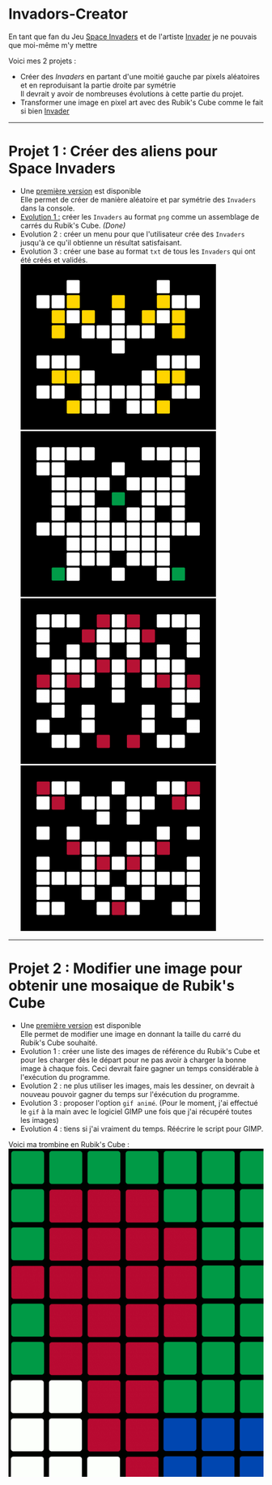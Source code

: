 # Invadors-Creator

En tant que fan du Jeu [Space Invaders](https://fr.wikipedia.org/wiki/Space_Invaders) et de l'artiste [Invader](https://space-invaders.com/home/) je ne pouvais que moi-même m'y mettre

Voici mes 2 projets :
* Créer des *Invaders* en partant d'une moitié gauche par pixels aléatoires et en reproduisant la partie droite par symétrie </br>
Il devrait y avoir de nombreuses évolutions à cette partie du projet.
* Transformer une image en pixel art avec des Rubik's Cube comme le fait si bien [Invader](https://www.francetvinfo.fr/culture/arts-expos/street-art/la-joconde-en-rubik-s-cube-de-l-artiste-urbain-invader-s-envole-a-480-000-euros-aux-encheres_3839189.html)

---

# Projet 1 : Créer des aliens pour Space Invaders
* Une [première version](https://github.com/NaturelEtChaud/Invaders-Creator/blob/main/invadors_creator_v1_1.py) est disponible</br>
Elle permet de créer de manière aléatoire et par symétrie des `Invaders` dans la console.
* [Evolution 1 :](https://github.com/NaturelEtChaud/Invaders-Creator/blob/main/rubiks_cube_v2.py) créer les `Invaders` au format `png` comme un assemblage de carrés du Rubik's Cube. *(Done)*
* Evolution 2 : créer un menu pour que l'utilisateur crée des `Invaders` jusqu'à ce qu'il obtienne un résultat satisfaisant.
* Evolution 3 : créer une base au format `txt` de tous les `Invaders` qui ont été créés et validés.
![](https://github.com/NaturelEtChaud/Invaders-Creator/blob/main/Invaders/invader0001.png)
![](https://github.com/NaturelEtChaud/Invaders-Creator/blob/main/Invaders/invader0010.png)
![](https://github.com/NaturelEtChaud/Invaders-Creator/blob/main/Invaders/invader0100.png)
![](https://github.com/NaturelEtChaud/Invaders-Creator/blob/main/Invaders/invader1000.png)

---

# Projet 2 : Modifier une image pour obtenir une mosaique de Rubik's Cube
* Une [première version](https://github.com/NaturelEtChaud/Invaders-Creator/blob/main/rubiks_cube_v1.py) est disponible</br>
Elle permet de modifier une image en donnant la taille du carré du Rubik's Cube souhaité.
* Evolution 1 : créer une liste des images de référence du Rubik's Cube et pour les charger dès le départ pour ne pas avoir à charger la bonne image à chaque fois. Ceci devrait faire gagner un temps considérable à l'exécution du programme.
* Evolution 2 : ne plus utiliser les images, mais les dessiner, on devrait à nouveau pouvoir gagner du temps sur l'éxécution du programme.
* Evolution 3 : proposer l'option `gif animé`. (Pour le moment, j'ai effectué le `gif` à la main avec le logiciel GIMP une fois que j'ai récupéré toutes les images)
* Evolution 4 : tiens si j'ai vraiment du temps. Réécrire le script pour GIMP.

Voici ma trombine en Rubik's Cube :</br>
![](lo.gif)

